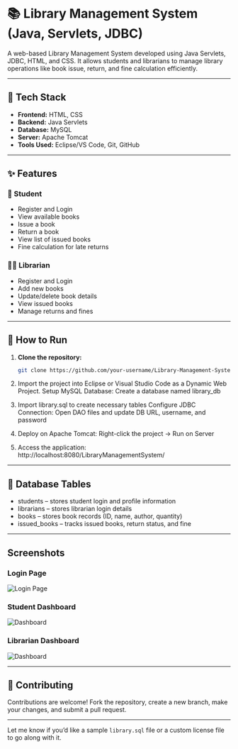 # 📚 Library Management System (Java, Servlets, JDBC)

A web-based Library Management System developed using Java Servlets, JDBC, HTML, and CSS. It allows students and librarians to manage library operations like book issue, return, and fine calculation efficiently.

---

## 🔧 Tech Stack

- **Frontend:** HTML, CSS  
- **Backend:** Java Servlets  
- **Database:** MySQL  
- **Server:** Apache Tomcat  
- **Tools Used:** Eclipse/VS Code, Git, GitHub  

---

## ✨ Features

### 👤 Student
- Register and Login  
- View available books  
- Issue a book  
- Return a book  
- View list of issued books  
- Fine calculation for late returns  

### 🧑‍🏫 Librarian
- Register and Login  
- Add new books  
- Update/delete book details  
- View issued books  
- Manage returns and fines  

---

## 🧪 How to Run

1. **Clone the repository:**
   ```bash
   git clone https://github.com/your-username/Library-Management-System-Java.git
   
2. Import the project into Eclipse or Visual Studio Code as a Dynamic Web Project.
  Setup MySQL Database:
  Create a database named library_db

3. Import library.sql to create necessary tables
  Configure JDBC Connection:
  Open DAO files and update DB URL, username, and password

4. Deploy on Apache Tomcat:
  Right-click the project → Run on Server

5. Access the application:
  http://localhost:8080/LibraryManagementSystem/

---

## 📌 Database Tables
- students – stores student login and profile information
- librarians – stores librarian login details
- books – stores book records (ID, name, author, quantity)
- issued_books – tracks issued books, return status, and fine

---

## Screenshots

### Login Page
![Login Page](images/login.png)

### Student Dashboard
![Dashboard](images/dashboard.png)

### Librarian Dashboard
![Dashboard](images/dashboard.png)

---

## 🙌 Contributing
Contributions are welcome! Fork the repository, create a new branch, make your changes, and submit a pull request.

---

Let me know if you’d like a sample `library.sql` file or a custom license file to go along with it.

